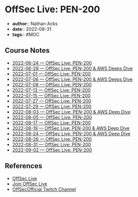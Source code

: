 # OffSec Live: PEN-200

* **author**:: Nathan Acks  
* **date**:: 2022-08-31  
* **tags**:: #MOC

## Course Notes

* [2022-06-24 — OffSec Live: PEN-200](../log/2022-06-24-offsec-live-pen-200.md)
* [2022-06-29 — OffSec Live: PEN-200 & AWS Deeps Dive](../log/2022-06-29-offsec-live-pen-200-and-aws-deep-dive.md)
* [2022-07-01 — OffSec Live: PEN-200](../log/2022-07-01-offsec-live-pen-200.md)
* [2022-07-06 — OffSec Live: PEN-200 & AWS Deeps Dive](../log/2022-07-06-offsec-live-pen-200-and-aws-deep-dive.md)
* [2022-07-08 — OffSec Live: PEN-200](../log/2022-07-08-offsec-live-pen-200.md)
* [2022-07-13 — OffSec Live: PEN-200](../log/2022-07-13-offsec-live-pen-200.md)
* [2022-07-15 — OffSec Live: PEN-200](../log/2022-07-15-offsec-live-pen-200.md)
* [2022-07-27 — OffSec Live: PEN-200](../log/2022-07-27-offsec-live-pen-200.md)
* [2022-07-29 — OffSec Live: PEN-200](../log/2022-07-29-offsec-live-pen-200.md)
* [2022-08-03 — OffSec Live: PEN-200 & AWS Deep Dive](../log/2022-08-03-offsec-live-pen-200-and-aws-deep-dive.md)
* [2022-08-05 — OffSec Live: PEN-200](../log/2022-08-05-offsec-live-pen-200.md)
* [2022-08-17 — OffSec Live: PEN-200](../log/2022-08-17-offsec-live-pen-200.md)
* [2022-08-19 — OffSec Live: PEN-200 & AWS Deep Dive](../log/2022-08-19-offsec-live-pen-200-and-aws-deep-dive.md)
* [2022-08-24 — OffSec Live: PEN-200 & AWS Deep Dive](../log/2022-08-24-offsec-live-pen-200-and-aws-deep-dive.md)
* [2022-08-26 — OffSec Live: PEN-200](../log/2022-08-26-offsec-live-pen-200.md)
* [2022-08-31 — OffSec Live: PEN-200](../log/2022-08-31-offsec-live-pen-200.md)
* [2022-09-02 — OffSec Live: PEN-200](../log/2022-09-02-offsec-live-pen-200.md)

## References

* [OffSec Live](https://www.offensive-security.com/offsec/offsec-live/)
* [Join OffSec Live](https://learn.offensive-security.com/offsec-live-webinars)
* [OffSecOfficial Twitch Channel](https://www.twitch.tv/offsecofficial)

